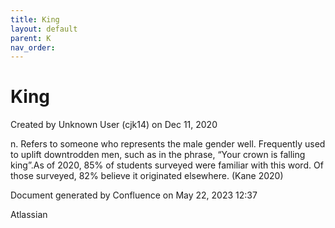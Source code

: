 ```yaml
---
title: King
layout: default
parent: K
nav_order:
---
```


# King

Created by  Unknown User (cjk14) on Dec 11, 2020

n. Refers to someone who represents the male gender well. Frequently used to uplift downtrodden men, such as in the phrase, “Your crown is falling king”.As of 2020, 85% of students surveyed were familiar with this word. Of those surveyed, 82% believe it originated elsewhere. (Kane 2020)

Document generated by Confluence on May 22, 2023 12:37

Atlassian
